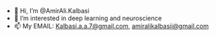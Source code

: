 - 👋 Hi, I’m @AmirAli.Kalbasi
- 👀 I’m interested in deep learning and neuroscience
- 📫 My EMAIL: Kalbasi.a.a.7@gmail.com, amiralikalbasii@gmail.com

<!---
AmirAli-Kalbasi/AmirAli-Kalbasi is a ✨ special ✨ repository because its `README.md` (this file) appears on your GitHub profile.
You can click the Preview link to take a look at your changes.
--->
